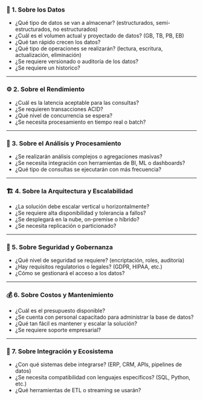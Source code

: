 ### 🧩 1. **Sobre los Datos**

- ¿Qué tipo de datos se van a almacenar? (estructurados, semi-estructurados, no estructurados)
- ¿Cuál es el volumen actual y proyectado de datos? (GB, TB, PB, EB)
- ¿Qué tan rápido crecen los datos?
- ¿Qué tipo de operaciones se realizarán? (lectura, escritura, actualización, eliminación)
- ¿Se requiere versionado o auditoría de los datos?
- ¿Se requiere un historico?
---

### ⚙️ 2. **Sobre el Rendimiento**

- ¿Cuál es la latencia aceptable para las consultas?
- ¿Se requieren transacciones ACID?
- ¿Qué nivel de concurrencia se espera?
- ¿Se necesita procesamiento en tiempo real o batch?

---

### 🧠 3. **Sobre el Análisis y Procesamiento**

- ¿Se realizarán análisis complejos o agregaciones masivas?
- ¿Se necesita integración con herramientas de BI, ML o dashboards?
- ¿Qué tipo de consultas se ejecutarán con más frecuencia?

---

### 🏗️ 4. **Sobre la Arquitectura y Escalabilidad**

- ¿La solución debe escalar vertical u horizontalmente?
- ¿Se requiere alta disponibilidad y tolerancia a fallos?
- ¿Se desplegará en la nube, on-premise o híbrido?
- ¿Se necesita replicación o particionado?

---

### 🔐 5. **Sobre Seguridad y Gobernanza**

- ¿Qué nivel de seguridad se requiere? (encriptación, roles, auditoría)
- ¿Hay requisitos regulatorios o legales? (GDPR, HIPAA, etc.)
- ¿Cómo se gestionará el acceso a los datos?

---

### 💰 6. **Sobre Costos y Mantenimiento**

- ¿Cuál es el presupuesto disponible?
- ¿Se cuenta con personal capacitado para administrar la base de datos?
- ¿Qué tan fácil es mantener y escalar la solución?
- ¿Se requiere soporte empresarial?

---

### 🔗 7. **Sobre Integración y Ecosistema**

- ¿Con qué sistemas debe integrarse? (ERP, CRM, APIs, pipelines de datos)
- ¿Se necesita compatibilidad con lenguajes específicos? (SQL, Python, etc.)
- ¿Qué herramientas de ETL o streaming se usarán?
